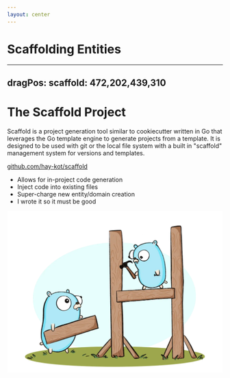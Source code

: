 ```yaml
---
layout: center
---
```


# Scaffolding Entities

---
dragPos:
  scaffold: 472,202,439,310
---

# The Scaffold Project

Scaffold is a project generation tool similar to cookiecutter written in Go that leverages the Go template engine to generate projects from a template. It is designed to be used with git or the local file system with a built in "scaffold" management system for versions and templates.

[github.com/hay-kot/scaffold](https://github.com/hay-kot/scaffold)

- Allows for in-project code generation
- Inject code into existing files
- Super-charge new entity/domain creation
- I wrote it so it must be good

<img src="/images/scaffold-gopher.webp" v-drag="'scaffold'" />
